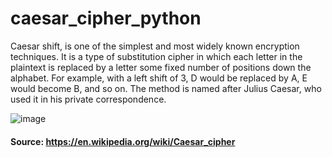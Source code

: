 # caesar_cipher_python
Caesar shift, is one of the simplest and most widely known encryption techniques. It is a type of substitution cipher in which each letter in the plaintext is replaced by a letter some fixed number of positions down the alphabet. For example, with a left shift of 3, D would be replaced by A, E would become B, and so on. The method is named after Julius Caesar, who used it in his private correspondence.

![image](https://user-images.githubusercontent.com/61958476/115984841-bbee5b00-a5c6-11eb-8e16-f6cca66e8f7a.png)


#### Source: https://en.wikipedia.org/wiki/Caesar_cipher




